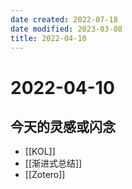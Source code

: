 ```yaml
---
date created: 2022-07-18
date modified: 2023-03-08
title: 2022-04-10
---
```


# 2022-04-10

## 今天的灵感或闪念

- [[KOL]]
- [[渐进式总结]]
- [[Zotero]]
